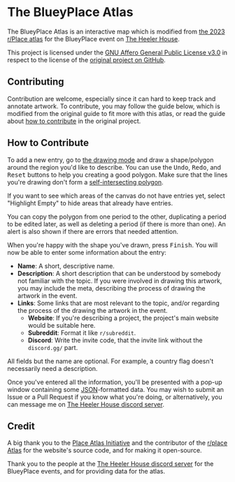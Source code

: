 # The BlueyPlace Atlas

The BlueyPlace Atlas is an interactive map which is modified from [the 2023 r/Place atlas](https://sudoker0.xyz/BlueyPlace-Atlas/) for the BlueyPlace event on [The Heeler House](https://discord.gg/blueyheeler).

This project is licensed under the [GNU Affero General Public License v3.0](LICENSE) in respect to the license of the [original project on GitHub](https://github.com/placeAtlas/atlas-2023).

## Contributing
Contribution are welcome, especially since it can hard to keep track and annotate artwork. To contribute, you may follow the guide below, which is modified from the original guide to fit more with this atlas, or read the guide about [how to contribute](https://github.com/placeAtlas/atlas-2023/blob/master/CONTRIBUTING.md#new-atlas-entries) in the original project.

## How to Contribute
To add a new entry, go to [the drawing mode](https://sudoker0.xyz/BlueyPlace-Atlas?mode=draw) and draw a shape/polygon around the region you'd like to describe. You can use the <kbd>Undo</kbd>, <kbd>Redo</kbd>, and <kbd>Reset</kbd> buttons to help you creating a good polygon. Make sure that the lines you're drawing don't form a [self-intersecting polygon](https://upload.wikimedia.org/wikipedia/commons/thumb/0/0f/Complex_polygon.svg/288px-Complex_polygon.svg.png).

If you want to see which areas of the canvas do not have entries yet, select "Highlight Empty" to hide areas that already have entries.

You can copy the polygon from one period to the other, duplicating a period to be edited later, as well as deleting a period (if there is more than one). An alert is also shown if there are errors that needed attention.

When you're happy with the shape you've drawn, press <kbd>Finish</kbd>. You will now be able to enter some information about the entry:

- **Name**: A short, descriptive name.
- **Description**: A short description that can be understood by somebody not familiar with the topic. If you were involved in drawing this artwork, you may include the meta, describing the process of drawing the artwork in the event.
- **Links**: Some links that are most relevant to the topic, and/or regarding the process of the drawing the artwork in the event.
	- **Website**: If you're describing a project, the project's main website would be suitable here.
	- **Subreddit**: Format it like `r/subreddit`.
	- **Discord**: Write the invite code, that the invite link without the `discord.gg/` part.

All fields but the name are optional. For example, a country flag doesn't necessarily need a description.

Once you've entered all the information, you'll be presented with a pop-up window containing some [JSON](https://en.wikipedia.org/wiki/JSON)-formatted data. You may wish to submit an Issue or a Pull Request if you know what you're doing, or alternatively, you can message me on [The Heeler House discord server](https://discord.gg/blueyheeler).

## Credit
A big thank you to the [Place Atlas Initiative](https://place-atlas.stefanocoding.me/) and the contributor of the [r/place Atlas](https://github.com/placeAtlas/atlas-2023) for the website's source code, and for making it open-source.

Thank you to the people at the [The Heeler House discord server](https://discord.gg/blueyheeler) for the BlueyPlace events, and for providing data for the atlas.

